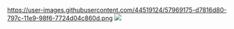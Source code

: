 https://user-images.githubusercontent.com/44519124/57969175-d7816d80-797c-11e9-98f6-7724d04c860d.png
<img src="/home/dasha/Рабочий стол/Я/Снимок экрана от 2019-05-18 14-30-35.png">
